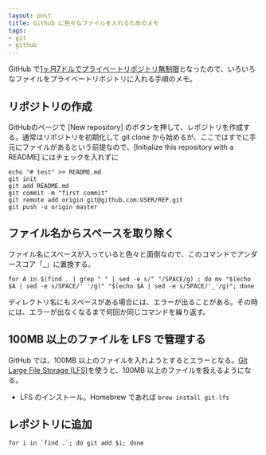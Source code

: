 ```yaml
---
layout: post
title: Github に色々なファイルを入れるためのメモ
tags:
- git
- github
---
```

GitHub で[1ヶ月7ドルでプライベートリポジトリ無制限](https://github.com/blog/2164-introducing-unlimited-private-repositorie)となったので、いろいろなファイルをプライベートリポジトリに入れる手順のメモ。

## リポジトリの作成
GitHubのページで [New repository] のボタンを押して、レポジトリを作成する。通常はリポジトリを初期化して git clone から始めるが、ここではすでに手元にファイルがあるという前提なので、[Initialize this repository with a README] にはチェックを入れずに

~~~
echo "# test" >> README.md
git init
git add README.md
git commit -m "first commit"
git remote add origin git@github.com:USER/REP.git
git push -u origin master
~~~

## ファイル名からスペースを取り除く

ファイル名にスペースが入っていると色々と面倒なので、このコマンドでアンダースコア「_」に置換する。

~~~
for A in $(find . | grep " " | sed -e s/" "/SPACE/g) ; do mv "$(echo $A | sed -e s/SPACE/' '/g)" "$(echo $A | sed -e s/SPACE/'_'/g)"; done
~~~

ディレクトリ名にもスペースがある場合には、エラーが出ることがある。その時には、エラーが出なくなるまで何回か同じコマンドを繰り返す。

## 100MB 以上のファイルを LFS で管理する

GitHub では、100MB 以上のファイルを入れようとするとエラーとなる。[Git Large File Storage (LFS)](https://git-lfs.github.com/)を使うと、100MB 以上のファイルを扱えるようになる。

- LFS のインストール。Homebrew であれば ```brew install git-lfs```


## レポジトリに追加 

~~~
for i in `find .`; do git add $i; done
~~~
